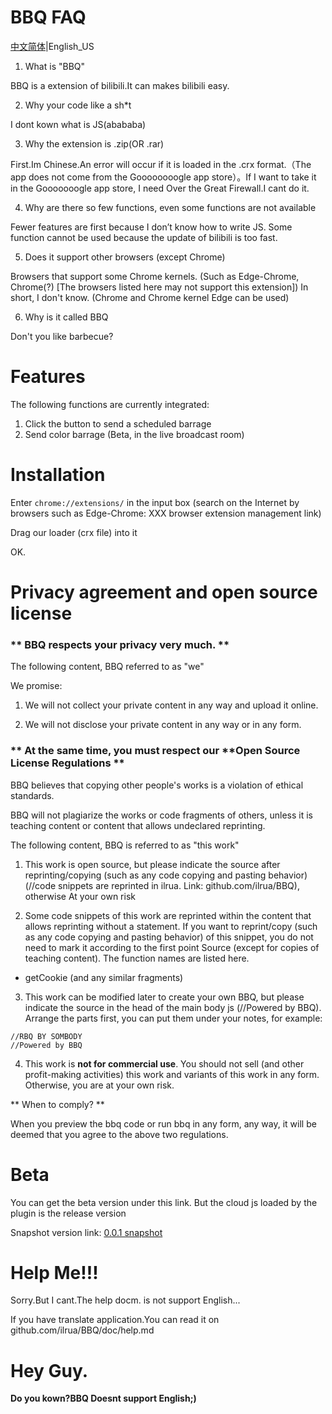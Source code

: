 # BBQ FAQ
[中文简体](https://github.com/ilrua/BBQ/blob/main/README.md)|English_US

1. What is "BBQ"

BBQ is a extension of bilibili.It can makes bilibili easy.

2. Why your code like a sh*t

I dont kown what is JS(abababa)

3. Why the extension is .zip(OR .rar)

First.Im Chinese.An error will occur if it is loaded in the .crx format.（The app does not come from the Goooooooogle app store）。If I want to take it in the Gooooooogle app store, I need Over the Great Firewall.I cant do it.

4. Why are there so few functions, even some functions are not available

Fewer features are first because I don’t know how to write JS. Some function cannot be used because the update of bilibili is too fast.

5. Does it support other browsers (except Chrome)

Browsers that support some Chrome kernels. (Such as Edge-Chrome, Chrome(?) [The browsers listed here may not support this extension]) In short, I don't know.
(Chrome and Chrome kernel Edge can be used)

6. Why is it called BBQ

Don't you like barbecue?
# Features
The following functions are currently integrated:
1. Click the button to send a scheduled barrage
2. Send color barrage (Beta, in the live broadcast room)

# Installation

Enter `chrome://extensions/` in the input box (search on the Internet by browsers such as Edge-Chrome: XXX browser extension management link)

Drag our loader (crx file) into it

OK.

# Privacy agreement and open source license

### ** BBQ respects your privacy very much. **

The following content, BBQ referred to as "we"

We promise:

1. We will not collect your private content in any way and upload it online.

2. We will not disclose your private content in any way or in any form.

### ** At the same time, you must respect our **Open Source License Regulations **

BBQ believes that copying other people's works is a violation of ethical standards.

BBQ will not plagiarize the works or code fragments of others, unless it is teaching content or content that allows undeclared reprinting.

The following content, BBQ is referred to as "this work"

1. This work is open source, but please indicate the source after reprinting/copying (such as any code copying and pasting behavior) (//code snippets are reprinted in ilrua. Link: github.com/ilrua/BBQ), otherwise At your own risk

2. Some code snippets of this work are reprinted within the content that allows reprinting without a statement. If you want to reprint/copy (such as any code copying and pasting behavior) of this snippet, you do not need to mark it according to the first point Source (except for copies of teaching content). The function names are listed here.

* getCookie (and any similar fragments)

3. This work can be modified later to create your own BBQ, but please indicate the source in the head of the main body js (//Powered by BBQ). Arrange the parts first, you can put them under your notes, for example:

```
//RBQ BY SOMBODY
//Powered by BBQ
```

4. This work is **not for commercial use**. You should not sell (and other profit-making activities) this work and variants of this work in any form. Otherwise, you are at your own risk.

** When to comply? **

When you preview the bbq code or run bbq in any form, any way, it will be deemed that you agree to the above two regulations.

# Beta
You can get the beta version under this link. But the cloud js loaded by the plugin is the release version

Snapshot version link: [0.0.1 snapshot](https://github.com/ilrua/BBQ/blob/main/flashpic/bbq0.0.1.crx)

# Help Me!!!

Sorry.But I cant.The help docm. is not support English...

If you have translate application.You can read it on github.com/ilrua/BBQ/doc/help.md

# Hey Guy.

**Do you kown?BBQ Doesnt support English;)**
